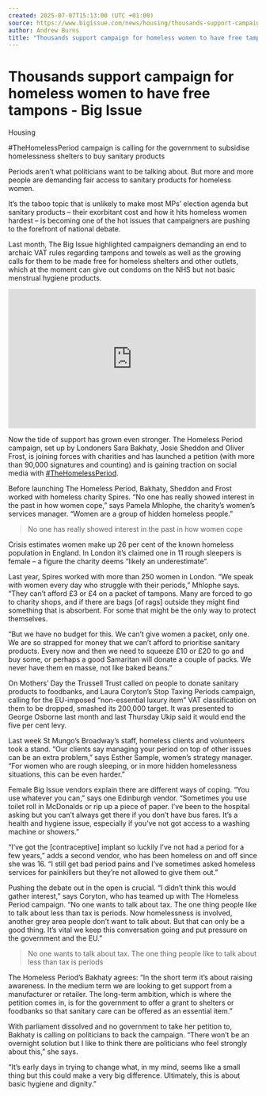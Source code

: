 ```yaml
---
created: 2025-07-07T15:13:00 (UTC +01:00)
source: https://www.bigissue.com/news/housing/thousands-support-campaign-homeless-women-free-tampons/
author: Andrew Burns
title: "Thousands support campaign for homeless women to have free tampons - Big Issue"
---
```


# Thousands support campaign for homeless women to have free tampons - Big Issue

Housing

#TheHomelessPeriod campaign is calling for the government to subsidise homelessness shelters to buy sanitary products

Periods aren’t what politicians want to be talking about. But more and more people are demanding fair access to sanitary products for homeless women.

It’s the taboo topic that is unlikely to make most MPs’ election agenda but sanitary products – their exorbitant cost and how it hits homeless women hardest – is becoming one of the hot issues that campaigners are pushing to the forefront of national debate.

Last month, The Big Issue highlighted campaigners demanding an end to archaic VAT rules regarding tampons and towels as well as the growing calls for them to be made free for homeless shelters and other outlets, which at the moment can give out condoms on the NHS but not basic menstrual hygiene products.

<iframe title="The Homeless Period" width="500" height="281" src="https://www.youtube.com/embed/egDmmfKj7Zs?feature=oembed&amp;enablejsapi=1&amp;origin=https%3A%2F%2Fwww.bigissue.com" frameborder="0" allow="accelerometer; autoplay; clipboard-write; encrypted-media; gyroscope; picture-in-picture; web-share" referrerpolicy="strict-origin-when-cross-origin" allowfullscreen="" enablejsapi="true" id="widget2" data-gtm-yt-inspected-11926248_138="true" data-gtm-yt-inspected-16="true"></iframe>

Now the tide of support has grown even stronger. The Homeless Period campaign, set up by Londoners Sara Bakhaty, Josie Sheddon and Oliver Frost, is joining forces with charities and has launched a petition (with more than 90,000 signatures and counting) and is gaining traction on social media with [#TheHomelessPeriod](http://thehomelessperiod.com/).

Before launching The Homeless Period, Bakhaty, Sheddon and Frost worked with homeless charity Spires. “No one has really showed interest in the past in how women cope,” says Pamela Mhlophe, the charity’s women’s services manager. “Women are a group of hidden homeless people.”

> No one has really showed interest in the past in how women cope

Crisis estimates women make up 26 per cent of the known homeless population in England. In London it’s claimed one in 11 rough sleepers is female – a figure the charity deems “likely an underestimate”.

Last year, Spires worked with more than 250 women in London. “We speak with women every day who struggle with their periods,” Mhlophe says. “They can’t afford £3 or £4 on a packet of tampons. Many are forced to go to charity shops, and if there are bags \[of rags\] outside they might find something that is absorbent. For some that might be the only way to protect themselves.

“But we have no budget for this. We can’t give women a packet, only one. We are so strapped for money that we can’t afford to prioritise sanitary products. Every now and then we need to squeeze £10 or £20 to go and buy some, or perhaps a good Samaritan will donate a couple of packs. We never have them en masse, not like baked beans.”

[](https://bigissue.bike/?utm_source=TBI&utm_medium=website&utm_campaign=ebikes)

On Mothers’ Day the Trussell Trust called on people to donate sanitary products to foodbanks, and Laura Coryton’s Stop Taxing Periods campaign, calling for the EU-imposed “non-essential luxury item” VAT classification on them to be dropped, smashed its 200,000 target. It was presented to George Osborne last month and last Thursday Ukip said it would end the five per cent levy.

Last week St Mungo’s Broadway’s staff, homeless clients and volunteers took a stand. “Our clients say managing your period on top of other issues can be an extra problem,” says Esther Sample, women’s strategy manager. “For women who are rough sleeping, or in more hidden homelessness situations, this can be even harder.”

Female Big Issue vendors explain there are different ways of coping. “You use whatever you can,” says one Edinburgh vendor. “Sometimes you use toilet roll in McDonalds or rip up a piece of paper. I’ve been to the hospital asking but you can’t always get there if you don’t have bus fares. It’s a health and hygiene issue, especially if you’ve not got access to a washing machine or showers.”

“I’ve got the \[contraceptive\] implant so luckily I’ve not had a period for a few years,” adds a second vendor, who has been homeless on and off since she was 16. “I still get bad period pains and I’ve sometimes asked homeless services for painkillers but they’re not allowed to give them out.”

Pushing the debate out in the open is crucial. “I didn’t think this would gather interest,” says Coryton, who has teamed up with The Homeless Period campaign. “No one wants to talk about tax. The one thing people like to talk about less than tax is periods. Now homelessness is involved, another grey area people don’t want to talk about. But that can only be a good thing. It’s vital we keep this conversation going and put pressure on the government and the EU.”

> No one wants to talk about tax. The one thing people like to talk about less than tax is periods

The Homeless Period’s Bakhaty agrees: “In the short term it’s about raising awareness. In the medium term we are looking to get support from a manufacturer or retailer. The long-term ambition, which is where the petition comes in, is for the government to offer a grant to shelters or foodbanks so that sanitary care can be offered as an essential item.”

With parliament dissolved and no government to take her petition to, Bakhaty is calling on politicians to back the campaign. “There won’t be an overnight solution but I like to think there are politicians who feel strongly about this,” she says.

“It’s early days in trying to change what, in my mind, seems like a small thing but this could make a very big difference. Ultimately, this is about basic hygiene and dignity.”
